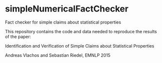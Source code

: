 # simpleNumericalFactChecker
Fact checker for simple claims about statistical properties

This repository contains the code and data needed to reproduce the results of the paper:

Identification and Verification of Simple Claims about Statistical Properties

Andreas Vlachos and Sebastian Riedel, EMNLP 2015
